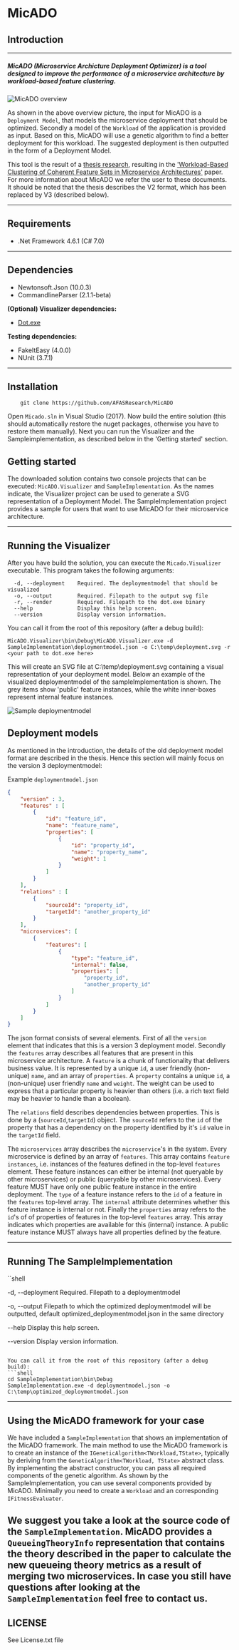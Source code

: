 # MicADO


## Introduction
------------
##### MicADO (Microservice Archicture Deployment Optimizer) is a tool designed to improve the performance of a microservice architecture by workload-based feature clustering.

![MicADO overview](overview.jpg)

As shown in the above overview picture, the input for MicADO is a ``Deployment Model``, that models the microservice deployment that should be optimized. Secondly a model of the  ``Workload`` of the application is provided as input. Based on this, MicADO will use a genetic algorithm to find a better deployment for this workload. The suggested deployment is then outputted in the form of a Deployment Model.

This tool is the result of a [thesis research](https://dspace.library.uu.nl/bitstream/handle/1874/348022/thesis-3816958-microservices.pdf?sequence=1), resulting in the ['Workload-Based Clustering of Coherent Feature Sets in Microservice Architectures'](http://ieeexplore.ieee.org/document/7930194) paper.
For more information about MicADO we refer the user to these documents. It should be noted that the thesis describes the V2 format, which has been replaced by V3 (described below).

------------
## Requirements
- .Net Framework 4.6.1 (C# 7.0)

------------
## Dependencies
- Newtonsoft.Json (10.0.3)
- CommandlineParser (2.1.1-beta)

**(Optional) Visualizer dependencies:**
- [Dot.exe](http://www.graphviz.org/Download..php)

**Testing dependencies:**
- FakeItEasy (4.0.0)
- NUnit (3.7.1)
------------
## Installation
```git
    git clone https://github.com/AFASResearch/MicADO
  ```

Open ``Micado.sln`` in Visual Studio (2017). Now build the entire solution (this should automatically restore the nuget packages, otherwise you have to restore them manually). Next you can run the Visualizer and the Sampleimplementation, as described below in the 'Getting started' section.

## Getting started

The downloaded solution contains two console projects that can be executed: ``MicADO.Visualizer`` and ``SampleImplementation``. As the names indicate, the Visualizer project can be used to generate a SVG representation of a Deployment Model. The SampleImplementation project provides a sample for users that want to use MicADO for their microservice architecture.

---
## Running the Visualizer
After you have build the solution, you can execute the ``Micado.Visualizer`` executable. This program takes the following arguments:

```shell
  -d, --deployment    Required. The deploymentmodel that should be visualized
  -o, --output        Required. Filepath to the output svg file
  -r, --render        Required. Filepath to the dot.exe binary
  --help              Display this help screen.
  --version           Display version information.
```

You can call it from the root of this repository (after a debug build):
```shell
MicADO.Visualizer\bin\Debug\MicADO.Visualizer.exe -d SampleImplementation\deploymentmodel.json -o C:\temp\deployment.svg -r <your path to dot.exe here>
```

This will create an SVG file at C:\temp\deployment.svg containing a visual representation of your deployment model.
Below an example of the visualized deploymentmodel of the sampleImplementation is shown. The grey items show 'public' feature instances, while the white inner-boxes represent internal feature instances.

![Sample deploymentmodel](deployment.jpg)

## Deployment models

As mentioned in the introduction, the details of the old deployment model format are described in the thesis. Hence this section will mainly focus on the version 3 deploymentmodel:

Example ``deploymentmodel.json``
```json
{
    "version" : 3,
    "features" : [
        {
            "id": "feature_id",
            "name": "feature_name",
            "properties": [
                {
                    "id": "property_id",
                    "name": "property_name",
                    "weight": 1
                }
            ]
        }
    ],
    "relations" : [
        {
            "sourceId": "property_id",
            "targetId": "another_property_id"
        }
    ],
    "microservices": [
        {
            "features": [
                {
                    "type": "feature_id",
                    "internal": false,
                    "properties": [
                        "property_id",
                        "another_property_id"
                    ]
                }
            ]
        }
    ]
}
```

The json format consists of several elements. First of all the ``version`` element that indicates that this is a version 3 deployment model. 
Secondly the ``features`` array describes all features that are present in this microservice architecture. 
A `feature` is a chunk of functionality that delivers business value. It is represented by a unique `id`, a user friendly (non-unique) `name`, and an array of `properties`. A `property` contains a unique `id`, 
a (non-unique) user friendly `name` and `weight`. The weight can be used to express that a particular property is heavier than others (i.e. a rich text field may be heavier to handle than a boolean). 

The `relations` field describes dependencies between properties. This is done by a (``sourceId``,``targetId``) object. The ``sourceId`` refers to the `id` of the property that has a dependency on the property identified by it's `id` value in the `targetId` field. 

The `microservices` array describes the `microservice`'s in the system. Every microservice is defined by an array of `features`. This array contains `feature instances`, i.e. instances of the features defined in the top-level `features` element. 
These feature instances can either be internal (not queryable by other microservices) or public (queryable by other microservices). Every feature MUST have only one public feature instance in the entire deployment.
The ``type`` of a feature instance refers to the ``id`` of a feature in the ``features`` top-level array. The ``internal`` attribute determines whether this feature instance is internal or not. Finally the `properties` array refers to the ``id``'s of of properties of features in the top-level ``features`` array.
This array indicates which properties are available for this (internal) instance. A public feature instance MUST always have all properties defined by the feature.

---
## Running The SampleImplementation

``shell

  -d, --deployment    Required. Filepath to a deploymentmodel

  -o, --output        Filepath to which the optimized deploymentmodel will be outputted, default optimized_deploymentmodel.json in the same directory

  --help              Display this help screen.

  --version           Display version information.
```

You can call it from the root of this repository (after a debug build):
```shell
cd SampleImplementation\bin\Debug
SampleImplementation.exe -d deploymentmodel.json -o C:\temp\optimized_deploymentmodel.json
```

---
## Using the MicADO framework for your case

We have included a ``SampleImplementation`` that shows an implementation of the MicADO framework. 
The main method to use the MicADO framework is to create an instance of the ``IGeneticAlgorithm<TWorkload,TState>``, typically by deriving from the ``GeneticAlgorithm<TWorkload, TState>`` abstract class.
By implementing the abstract constructor, you can pass all required components of the genetic algorithm. 
As shown by the SampleImplementation, you can use several components provided by MicADO.
Minimally you need to create a ``Workload`` and an corresponding ``IFitnessEvaluater``.

We suggest you take a look at the source code of the ``SampleImplementation``. MicADO provides a ``QueueingTheoryInfo`` representation that contains the theory described in the paper to calculate the new queueing theory metrics as a result of merging two microservices. In case you still have questions after looking at the ``SampleImplementation`` feel free to contact us.
---
## LICENSE

See License.txt file
